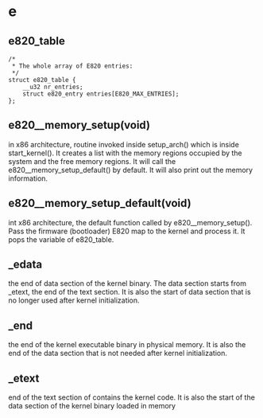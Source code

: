 # e

## e820_table

```
/*
 * The whole array of E820 entries:
 */
struct e820_table {
	__u32 nr_entries;
	struct e820_entry entries[E820_MAX_ENTRIES];
};
```

## e820__memory_setup(void)

in x86 architecture, routine invoked inside setup_arch() which is inside start_kernel(). It creates a list with the memory regions occupied by the system and the free memory regions. It will call the e820__memory_setup_default() by default. It will also print out the memory information.

## e820__memory_setup_default(void)

int x86 architecture, the default function called by e820__memory_setup(). Pass the firmware (bootloader) E820 map to the kernel and process it. It pops the variable of e820_table.

## _edata
the end of data section of the kernel binary. The data section starts from _etext, the end of the text section. It is also the start of data section that is no longer used after kernel initialization.

## _end
the end of the kernel executable binary in physical memory. It is also the end of the data section that is not needed after kernel initialization.

## _etext
end of the text section of contains the kernel code. It is also the start of the data section of the kernel binary loaded in memory